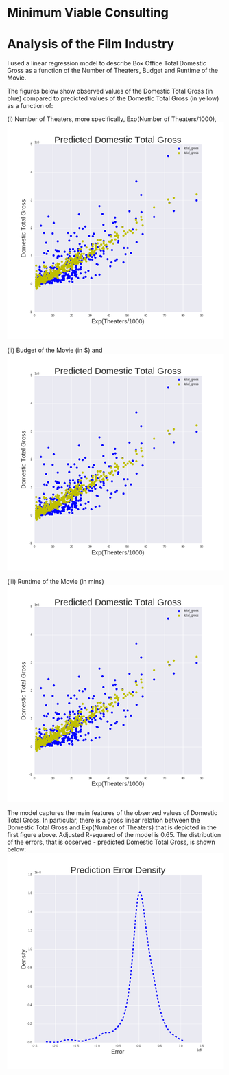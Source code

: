 # Minimum Viable Consulting

# Analysis of the Film Industry

I used a linear regression model to describe Box Office Total Domestic Gross as a function of the Number of Theaters, Budget and Runtime of the Movie.

The figures below show observed values of the Domestic Total Gross (in blue) compared to
predicted values of the Domestic Total Gross (in yellow) as a function of:

(i) Number of Theaters, more specifically, Exp(Number of Theaters/1000),
![gross_vs_theaters](/figs/gross_vs_theaters.png)

(ii) Budget of the Movie (in $) and
![gross_vs_budget](/figs/gross_vs_theaters.png)

(iii) Runtime of the Movie (in mins)
![gross_vs_runtime](/figs/gross_vs_theaters.png)

The model captures the main features of the observed values of Domestic Total Gross. In particular, there is a gross linear relation between the Domestic Total Gross and Exp(Number of Theaters) that is depicted in the first figure above. Adjusted R-squared of the model is 0.65. The distribution of the errors, that is observed - predicted Domestic Total Gross, is shown below:
![prediction errors](/figs/errors.png)
